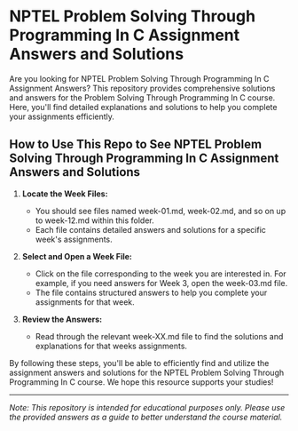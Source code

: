 # NPTEL Problem Solving Through Programming In C Assignment Answers and Solutions

Are you looking for NPTEL Problem Solving Through Programming In C Assignment Answers? This repository provides comprehensive solutions and answers for the Problem Solving Through Programming In C course. Here, you'll find detailed explanations and solutions to help you complete your assignments efficiently.

## How to Use This Repo to See NPTEL Problem Solving Through Programming In C Assignment Answers and Solutions

1. **Locate the Week Files:**
   - You should see files named week-01.md, week-02.md, and so on up to week-12.md within this folder.
   - Each file contains detailed answers and solutions for a specific week's assignments.

2. **Select and Open a Week File:**
   - Click on the file corresponding to the week you are interested in. For example, if you need answers for Week 3, open the week-03.md file.
   - The file contains structured answers to help you complete your assignments for that week.

3. **Review the Answers:**
   - Read through the relevant week-XX.md file to find the solutions and explanations for that weeks assignments.

By following these steps, you'll be able to efficiently find and utilize the assignment answers and solutions for the NPTEL Problem Solving Through Programming In C course. We hope this resource supports your studies!

---
*Note: This repository is intended for educational purposes only. Please use the provided answers as a guide to better understand the course material.*